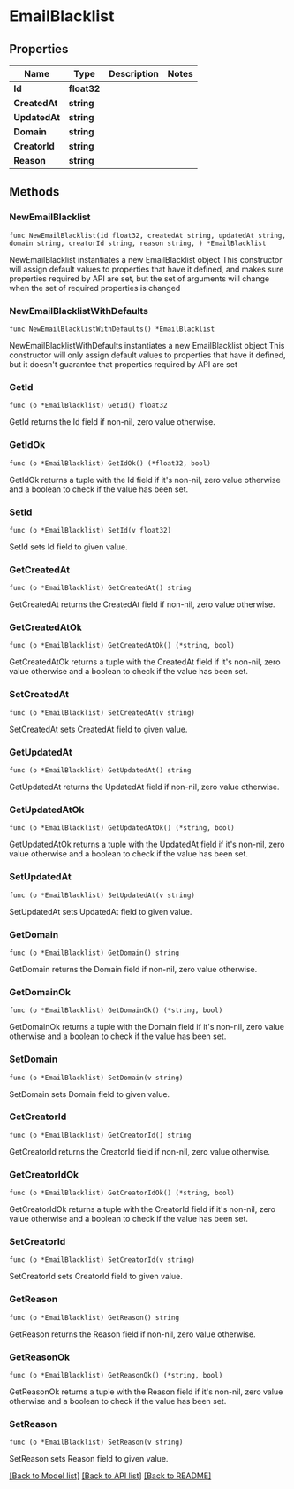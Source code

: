 # EmailBlacklist

## Properties

Name | Type | Description | Notes
------------ | ------------- | ------------- | -------------
**Id** | **float32** |  | 
**CreatedAt** | **string** |  | 
**UpdatedAt** | **string** |  | 
**Domain** | **string** |  | 
**CreatorId** | **string** |  | 
**Reason** | **string** |  | 

## Methods

### NewEmailBlacklist

`func NewEmailBlacklist(id float32, createdAt string, updatedAt string, domain string, creatorId string, reason string, ) *EmailBlacklist`

NewEmailBlacklist instantiates a new EmailBlacklist object
This constructor will assign default values to properties that have it defined,
and makes sure properties required by API are set, but the set of arguments
will change when the set of required properties is changed

### NewEmailBlacklistWithDefaults

`func NewEmailBlacklistWithDefaults() *EmailBlacklist`

NewEmailBlacklistWithDefaults instantiates a new EmailBlacklist object
This constructor will only assign default values to properties that have it defined,
but it doesn't guarantee that properties required by API are set

### GetId

`func (o *EmailBlacklist) GetId() float32`

GetId returns the Id field if non-nil, zero value otherwise.

### GetIdOk

`func (o *EmailBlacklist) GetIdOk() (*float32, bool)`

GetIdOk returns a tuple with the Id field if it's non-nil, zero value otherwise
and a boolean to check if the value has been set.

### SetId

`func (o *EmailBlacklist) SetId(v float32)`

SetId sets Id field to given value.


### GetCreatedAt

`func (o *EmailBlacklist) GetCreatedAt() string`

GetCreatedAt returns the CreatedAt field if non-nil, zero value otherwise.

### GetCreatedAtOk

`func (o *EmailBlacklist) GetCreatedAtOk() (*string, bool)`

GetCreatedAtOk returns a tuple with the CreatedAt field if it's non-nil, zero value otherwise
and a boolean to check if the value has been set.

### SetCreatedAt

`func (o *EmailBlacklist) SetCreatedAt(v string)`

SetCreatedAt sets CreatedAt field to given value.


### GetUpdatedAt

`func (o *EmailBlacklist) GetUpdatedAt() string`

GetUpdatedAt returns the UpdatedAt field if non-nil, zero value otherwise.

### GetUpdatedAtOk

`func (o *EmailBlacklist) GetUpdatedAtOk() (*string, bool)`

GetUpdatedAtOk returns a tuple with the UpdatedAt field if it's non-nil, zero value otherwise
and a boolean to check if the value has been set.

### SetUpdatedAt

`func (o *EmailBlacklist) SetUpdatedAt(v string)`

SetUpdatedAt sets UpdatedAt field to given value.


### GetDomain

`func (o *EmailBlacklist) GetDomain() string`

GetDomain returns the Domain field if non-nil, zero value otherwise.

### GetDomainOk

`func (o *EmailBlacklist) GetDomainOk() (*string, bool)`

GetDomainOk returns a tuple with the Domain field if it's non-nil, zero value otherwise
and a boolean to check if the value has been set.

### SetDomain

`func (o *EmailBlacklist) SetDomain(v string)`

SetDomain sets Domain field to given value.


### GetCreatorId

`func (o *EmailBlacklist) GetCreatorId() string`

GetCreatorId returns the CreatorId field if non-nil, zero value otherwise.

### GetCreatorIdOk

`func (o *EmailBlacklist) GetCreatorIdOk() (*string, bool)`

GetCreatorIdOk returns a tuple with the CreatorId field if it's non-nil, zero value otherwise
and a boolean to check if the value has been set.

### SetCreatorId

`func (o *EmailBlacklist) SetCreatorId(v string)`

SetCreatorId sets CreatorId field to given value.


### GetReason

`func (o *EmailBlacklist) GetReason() string`

GetReason returns the Reason field if non-nil, zero value otherwise.

### GetReasonOk

`func (o *EmailBlacklist) GetReasonOk() (*string, bool)`

GetReasonOk returns a tuple with the Reason field if it's non-nil, zero value otherwise
and a boolean to check if the value has been set.

### SetReason

`func (o *EmailBlacklist) SetReason(v string)`

SetReason sets Reason field to given value.



[[Back to Model list]](../README.md#documentation-for-models) [[Back to API list]](../README.md#documentation-for-api-endpoints) [[Back to README]](../README.md)


